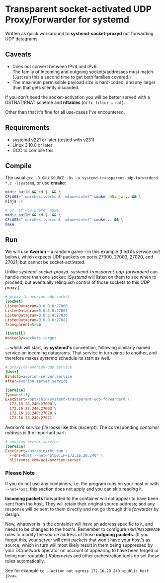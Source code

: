 # Transparent socket-activated UDP Proxy/Forwarder for systemd

Written as quick workaround to
**systemd-socket-proxyd** not forwarding UDP datagrams.

## Caveats

 * Does not convert between IPv4 and IPv6.  
   The family of incoming and outgoing sockets/addresses must match.  
   (Just run this a second time to get both families covered.)
 * The maximum permissible payload size is hard-coded, and any
   larger than that gets silently discarded.

If you don't need the socket-activation you will be better served with
a DSTNAT/RNAT scheme and **nftables** (or `tc filter … nat`).

Other than that it's fine for all use-cases I've encountered.

## Requirements

 * systemd v221 or later (tested with v231)
 * Linux 3.10.0 or later
 * GCC to compile this

## Compile

The usual `gcc -D_GNU_SOURCE -Os -o systemd-transparent-udp-forwarderd *.c -lsystemd`,
or use **cmake**:

```bash
mkdir build && cd $_ && \
CFLAGS="-march=silvermont -mtune=intel" cmake -GNinja .. && \
ninja -v

# or, if you prefer make:
mkdir build && cd $_ && \
CFLAGS="-march=silvermont -mtune=intel" cmake .. && \
make
```

## Run

We will use **Avorion** – a random game – in this example (find its *service unit* below),
which expects UDP packets on ports 27000, 27003, 27020, and 27021; but cannot be socket-activated.

Unlike *systemd-socket-proxyd*, *systemd-transparent-udp-forwarderd* can handle more than one socket:
(*Systemd* will listen on them to see when to proceed, but eventually relinquish control of those sockets to this *UDP proxy*.)

```ini
# proxy-to-avorion-udp.socket
[Socket]
ListenDatagram=0.0.0.0:27000
ListenDatagram=0.0.0.0:27003
ListenDatagram=0.0.0.0:27020
ListenDatagram=0.0.0.0:27021
Transparent=true

[Install]
WantedBy=sockets.target
```

… which will start, by **systemd's** convention, following similarly named service on incoming datagrams.
That service in turn *binds to* another, and therefore makes *systemd* schedule its start as well.

```ini
# proxy-to-avorion-udp.service
[Unit]
BindsTo=avorion-server.service
After=avorion-server.service

[Service]
Type=notify
ExecStart=/opt/sbin/systemd-transparent-udp-forwarderd \
  172.16.28.240:27000 \
  172.16.28.240:27003 \
  172.16.28.240:27020 \
  172.16.28.240:27021
```

Avorion's *service file* looks like this (excerpt). The corresponding *container address* is the important part:

```ini
# avorion-server.service
[Service]
ExecStart=/usr/bin/rkt run \
  --dns=host --net="ptp0:IP=172.16.28.240" \
  blitznote.com/aci/avorion-server
```

### Please Note

If you do not use any containers, i.e. the program runs on your host or with `--net=host`,
this section does not apply and you can skip reading it.

**Incoming packets** forwarded to the container will not appear to have been sent from the host.
They will retain their original source address;
and any response will be sent to them directly and not go through this *forwarder* by design.

Now, whatever is in the container will have an address specific to it, and needs to be changed to the host's.
Remember to configure `SNAT`/`MASQUERADE` rules to modify the source address of those **outgoing packets**.
(If you forgot this, your server will emit packets that won't have your host's as source,
which in turn will most likely result in them being suppressed by your DC/network operator
on account of appearing to have been forged or being non-routable.)
*Kubernetes* and other orchestration tools do set those rules automatically.

See for example `tc … action nat egress 172.16.28.240 <public host IPv4>`.
